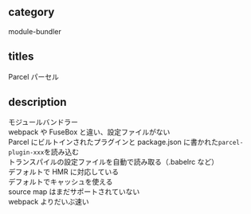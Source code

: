 ## category

module-bundler

## titles

Parcel
パーセル

## description

モジュールバンドラー  
webpack や FuseBox と違い、設定ファイルがない  
Parcel にビルトインされたプラグインと package.json に書かれた`parcel-plugin-xxx`を読み込む  
トランスパイルの設定ファイルを自動で読み取る（.babelrc など）  
デフォルトで HMR に対応している  
デフォルトでキャッシュを使える  
source map はまだサポートされていない  
webpack よりだいぶ速い
